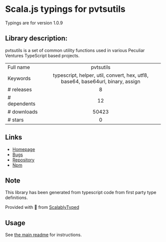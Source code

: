 
# Scala.js typings for pvtsutils

Typings are for version 1.0.9

## Library description:
pvtsutils is a set of common utility functions used in various Peculiar Ventures TypeScript based projects.

|                    |                 |
| ------------------ | :-------------: |
| Full name          | pvtsutils |
| Keywords           | typescript, helper, util, convert, hex, utf8, base64, base64url, binary, assign |
| # releases         | 8 |
| # dependents       | 12 |
| # downloads        | 50423 |
| # stars            | 0 |

## Links
- [Homepage](https://github.com/PeculiarVentures/pvtsutils#readme)
- [Bugs](https://github.com/PeculiarVentures/pvtsutils/issues)
- [Repository](https://github.com/PeculiarVentures/pvtsutils)
- [Npm](https://www.npmjs.com/package/pvtsutils)
    


## Note
This library has been generated from typescript code from first party type definitions.

Provided with :purple_heart: from [ScalablyTyped](https://github.com/oyvindberg/ScalablyTyped)

## Usage
See [the main readme](../../readme.md) for instructions.


